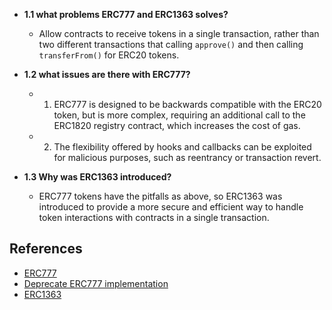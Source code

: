 - **1.1 what problems ERC777 and ERC1363 solves?**
  - Allow contracts to receive tokens in a single transaction, rather than two different transactions that calling `approve()` and then calling `transferFrom()` for ERC20 tokens.

- **1.2 what issues are there with ERC777?**
  - 1. ERC777 is designed to be backwards compatible with the ERC20 token, but is more complex, requiring an additional call to the ERC1820 registry contract, which increases the cost of gas.
  - 2. The flexibility offered by hooks and callbacks can be exploited for malicious purposes, such as reentrancy or transaction revert.

- **1.3 Why was ERC1363 introduced?**
  - ERC777 tokens have the pitfalls as above, so ERC1363 was introduced to provide a more secure and efficient way to handle token interactions with contracts in a single transaction.

## References

- [ERC777](https://eips.ethereum.org/EIPS/eip-777)
- [Deprecate ERC777 implementation](https://github.com/OpenZeppelin/openzeppelin-contracts/issues/2620)
- [ERC1363](https://eips.ethereum.org/EIPS/eip-1363)
